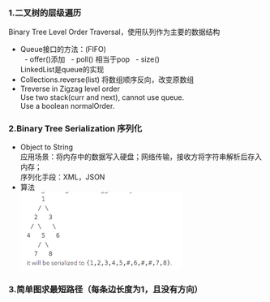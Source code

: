 ### 1.二叉树的层级遍历
Binary Tree Level Order Traversal，使用队列作为主要的数据结构
- Queue接口的方法：(FIFO) <br>
    - offer()添加
    - poll() 相当于pop
    - size() <br>
LinkedList是queue的实现
- Collections.reverse(list) 将数组顺序反向，改变原数组
- Treverse in Zigzag level order <br>
Use two stack(curr and next), cannot use queue. <br>
Use a boolean normalOrder.

### 2.Binary Tree Serialization 序列化
- Object to String <br>
应用场景：将内存中的数据写入硬盘；网络传输，接收方将字符串解析后存入内存；<br>
序列化手段：XML，JSON
- 算法 <br>
![image](https://github.com/Yanssie/CodePractice/blob/master/image/serial.png)
### 3.简单图求最短路径（每条边长度为1，且没有方向）
